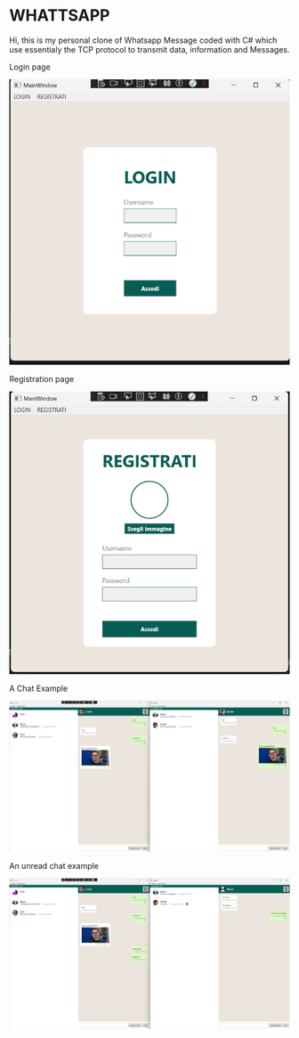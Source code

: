 # WHATTSAPP
Hi, this is my personal clone of Whatsapp Message coded with C# which use essentialy the TCP protocol to transmit data, information and Messages.


Login page

![Login](https://github.com/FullMonkeyy/WHATTSAPP/blob/master/Screenshots/login.png)

Registration page

![Registrazione](https://github.com/FullMonkeyy/WHATTSAPP/blob/master/Screenshots/registrazione.png)

A Chat Example

![Chat](https://github.com/FullMonkeyy/WHATTSAPP/blob/master/Screenshots/Chat.png)

An unread chat example

![Unread chat](https://github.com/FullMonkeyy/WHATTSAPP/blob/master/Screenshots/Unread%20chat.png)
